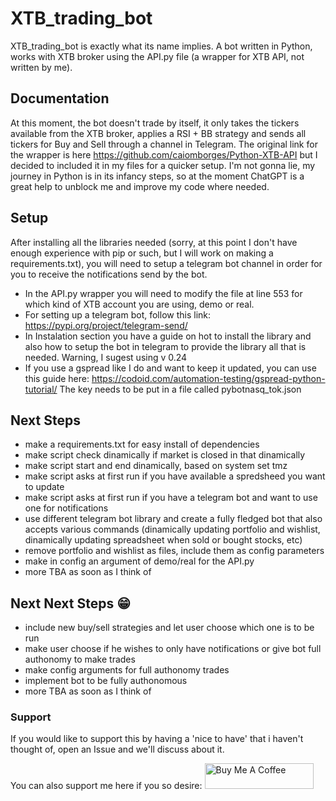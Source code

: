 
# XTB_trading_bot

XTB_trading_bot is exactly what its name implies. A bot written in Python, works with XTB broker using the API.py file (a wrapper for XTB API, not written by me).


## Documentation

At this moment, the bot doesn't trade by itself, it only takes the tickers available from the XTB broker, applies a RSI + BB strategy and sends all tickers for Buy and Sell through a channel in Telegram.
The original link for the wrapper is here https://github.com/caiomborges/Python-XTB-API but I decided to included it in my files for a quicker setup.
I'm not gonna lie, my journey in Python is in its infancy steps, so at the moment ChatGPT is a great help to unblock me and improve my code where needed.


## Setup

After installing all the libraries needed (sorry, at this point I don't have enough experience with pip or such, but I will work on making a requirements.txt), you will need to setup a telegram bot channel in order for you to receive the notifications send by the bot.
 - In the API.py wrapper you will need to modify the file at line 553 for which kind of XTB account you are using, demo or real.
 - For setting up a telegram bot, follow this link:
   https://pypi.org/project/telegram-send/
 - In Instalation section you have a guide on hot to install the library and also how to setup the bot in telegram to provide the library all that is needed. Warning, I sugest using v 0.24
 - If you use a gspread like I do and want to keep it updated, you can use this guide here: https://codoid.com/automation-testing/gspread-python-tutorial/
   The key needs to be put in a file called pybotnasq_tok.json
## Next Steps

- make a requirements.txt for easy install of dependencies
- make script check dinamically if market is closed in that dinamically
- make script start and end dinamically, based on system set tmz
- make script asks at first run if you have available a spredsheed you want to update
- make script asks at first run if you have a telegram bot and want to use one for notifications
- use different telegram bot library and create a fully fledged bot that also accepts various commands (dinamically updating portfolio and wishlist, dinamically updating spreadsheet when sold or bought stocks, etc)
- remove portfolio and wishlist as files, include them as config parameters
- make in config an argument of demo/real for the API.py
- more TBA as soon as I think of

## Next Next Steps :grin:

- include new buy/sell strategies and let user choose which one is to be run
- make user choose if he wishes to only have notifications or give bot full authonomy to make trades
- make config arguments for full authonomy trades
- implement bot to be fully authonomous
- more TBA as soon as I think of

### Support
If you would like to support this by having a 'nice to have' that i haven't thought of, open an Issue and we'll discuss about it.

You can also support me here if you so desire:
<a href="https://www.buymeacoffee.com/nazguul512" target="_blank"><img src="https://cdn.buymeacoffee.com/buttons/default-yellow.png" alt="Buy Me A Coffee" height="41" width="174"></a>